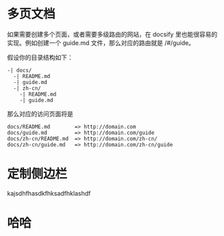 # 多页文档

如果需要创建多个页面，或者需要多级路由的网站，在 docsify 里也能很容易的实现。例如创建一个 guide.md 文件，那么对应的路由就是 /#/guide。

假设你的目录结构如下：
```
-| docs/
  -| README.md
  -| guide.md
  -| zh-cn/
    -| README.md
    -| guide.md
```
那么对应的访问页面将是
```
docs/README.md        => http://domain.com
docs/guide.md         => http://domain.com/guide
docs/zh-cn/README.md  => http://domain.com/zh-cn/
docs/zh-cn/guide.md   => http://domain.com/zh-cn/guide
```

# 定制侧边栏
kajsdhfhasdkfhksadfhklashdf


# 哈哈